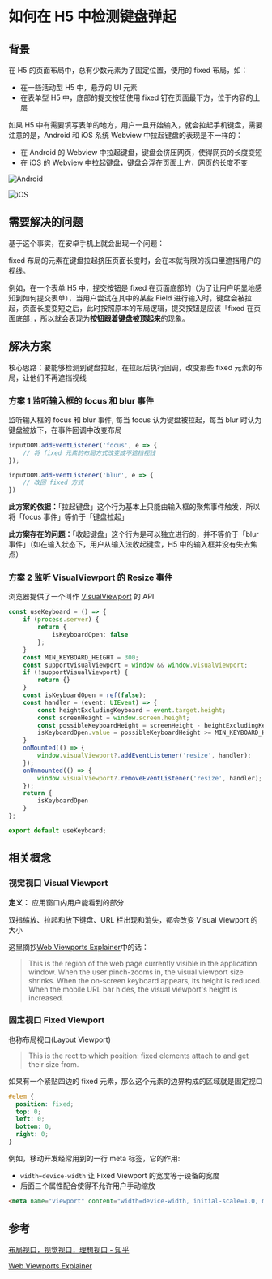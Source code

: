 # 如何在 H5 中检测键盘弹起

## 背景

在 H5 的页面布局中，总有少数元素为了固定位置，使用的 fixed 布局，如：
- 在一些活动型 H5 中，悬浮的 UI 元素
- 在表单型 H5 中，底部的提交按钮使用 fixed 钉在页面最下方，位于内容的上层

如果 H5 中有需要填写表单的地方，用户一旦开始输入，就会拉起手机键盘，需要注意的是，Android 和 iOS 系统 Webview 中拉起键盘的表现是不一样的：
- 在 Android 的 Webview 中拉起键盘，键盘会挤压网页，使得网页的长度变短
- 在 iOS 的 Webview 中拉起键盘，键盘会浮在页面上方，网页的长度不变

![Android](https://cjpark-1304138896.cos.ap-guangzhou.myqcloud.com/blog_img/android-keyboard-h5.png)

![iOS](https://cjpark-1304138896.cos.ap-guangzhou.myqcloud.com/blog_img/ios-keyboard-h5.png)


## 需要解决的问题

基于这个事实，在安卓手机上就会出现一个问题：

fixed 布局的元素在键盘拉起挤压页面长度时，会在本就有限的视口里遮挡用户的视线。

例如，在一个表单 H5 中，提交按钮是 fixed 在页面底部的（为了让用户明显地感知到如何提交表单），当用户尝试在其中的某些 Field 进行输入时，键盘会被拉起，页面长度变短之后，此时按照原本的布局逻辑，提交按钮是应该「fixed 在页面底部」，所以就会表现为**按钮跟着键盘被顶起来**的现象。

## 解决方案

核心思路：要能够检测到键盘拉起，在拉起后执行回调，改变那些 fixed 元素的布局，让他们不再遮挡视线

### 方案 1 监听输入框的 focus 和 blur 事件

监听输入框的 focus 和 blur 事件, 每当 focus 认为键盘被拉起，每当 blur 时认为键盘被放下，在事件回调中改变布局

```js
inputDOM.addEventListener('focus', e => {
    // 将 fixed 元素的布局方式改变成不遮挡视线
});

inputDOM.addEventListener('blur', e => {
    // 改回 fixed 方式
})
```

**此方案的依据：**「拉起键盘」这个行为基本上只能由输入框的聚焦事件触发，所以将「focus 事件」等价于「键盘拉起」

**此方案存在的问题：**「收起键盘」这个行为是可以独立进行的，并不等价于「blur 事件」（如在输入状态下，用户从输入法收起键盘，H5 中的输入框并没有失去焦点）


### 方案 2 监听 VisualViewport 的 Resize 事件

浏览器提供了一个叫作 [VisualViewport](https://developer.mozilla.org/en-US/docs/Web/API/VisualViewport) 的 API

```ts
const useKeyboard = () => {
    if (process.server) {
        return {
            isKeyboardOpen: false
        };
    }
    const MIN_KEYBOARD_HEIGHT = 300;
    const supportVisualViewport = window && window.visualViewport;
    if (!supportVisualViewport) {
        return {}
    }
    const isKeyboardOpen = ref(false);
    const handler = (event: UIEvent) => {
        const heightExcludingKeyboard = event.target.height;
        const screenHeight = window.screen.height;
        const possibleKeyboardHeight = screenHeight - heightExcludingKeyboard;
        isKeyboardOpen.value = possibleKeyboardHeight >= MIN_KEYBOARD_HEIGHT;
    }
    onMounted(() => {
        window.visualViewport?.addEventListener('resize', handler);
    });
    onUnmounted(() => {
        window.visualViewport?.removeEventListener('resize', handler);
    });
    return {
        isKeyboardOpen
    }
};

export default useKeyboard;
```

## 相关概念

### 视觉视口 Visual Viewport

**定义：** 应用窗口内用户能看到的部分

双指缩放、拉起和放下键盘、URL 栏出现和消失，都会改变 Visual Viewport 的大小

这里摘抄[Web Viewports Explainer](https://github.com/bokand/bokand.github.io/blob/master/web_viewports_explainer.md)中的话：

> This is the region of the web page currently visible in the application window. When the user pinch-zooms in, the visual viewport size shrinks. When the on-screen keyboard appears, its height is reduced. When the mobile URL bar hides, the visual viewport's height is increased.


### 固定视口 Fixed Viewport

也称布局视口(Layout Viewport)

> This is the rect to which position: fixed elements attach to and get their size from.

如果有一个紧贴四边的 fixed 元素，那么这个元素的边界构成的区域就是固定视口

```css
#elem {
  position: fixed;
  top: 0;
  left: 0;
  bottom: 0;
  right: 0;
}
```

例如，移动开发经常用到的一行 meta 标签，它的作用:
- `width=device-width` 让 Fixed Viewport 的宽度等于设备的宽度
- 后面三个属性配合使得不允许用户手动缩放

```html
<meta name="viewport" content="width=device-width, initial-scale=1.0, maximum-scale=1.0, user-scalable=0">
```

## 参考

[布局视口，视觉视口，理想视口 - 知乎](https://zhuanlan.zhihu.com/p/427507738)

[Web Viewports Explainer](https://github.com/bokand/bokand.github.io/blob/master/web_viewports_explainer.md)
